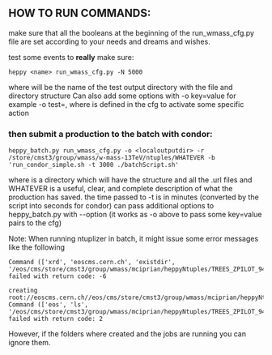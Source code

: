 ## HOW TO RUN COMMANDS:

make sure that all the booleans at the beginning of the run_wmass_cfg.py file
are set according to your needs and dreams and wishes.

test some events to **really** make sure:
```
heppy <name> run_wmass_cfg.py -N 5000 
```

where <name> will be the name of the test output directory with the file and
directory structure
Can also add some options with -o key=value for example -o test=<testname>, where <testname> is defined in the cfg to activate some specific action

### then submit a production to the batch with condor:

```
heppy_batch.py run_wmass_cfg.py -o <localoutputdir> -r /store/cmst3/group/wmass/w-mass-13TeV/ntuples/WHATEVER -b 'run_condor_simple.sh -t 3000 ./batchScript.sh'
```

where <localoutputdir> is a directory which will have the structure and all the .url files
and WHATEVER is a useful, clear, and complete description of what the production has saved.
the time passed to -t is in minutes (converted by the script into seconds for condor)
can pass additional options to heppy_batch.py with --option (it works as -o above to pass some key=value pairs to the cfg)

Note:
When running ntuplizer in batch, it might issue some error messages like the following
```
Command (['xrd', 'eoscms.cern.ch', 'existdir', '/eos/cms/store/cmst3/group/wmass/mciprian/heppyNtuples/TREES_ZPILOT_94X_TEST']) failed with return code: -6

creating  root://eoscms.cern.ch//eos/cms/store/cmst3/group/wmass/mciprian/heppyNtuples/TREES_ZPILOT_94X_TEST
Command (['eos', 'ls', '/eos/cms/store/cmst3/group/wmass/mciprian/heppyNtuples/TREES_ZPILOT_94X_TEST']) failed with return code: 2

```
However, if the folders where created and the jobs are running you can ignore them.
